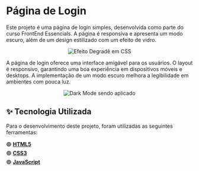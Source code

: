# Página de Login

Este projeto é uma página de login simples, desenvolvida como parte do curso FrontEnd Essencials. A página é responsiva e apresenta um modo escuro, além de um design estilizado com um efeito de vidro.

<p align="center">
   <img src="https://github.com/thaiscardosodemello/frontend.login/blob/main/img/degrade-min.gif" alt="Efeito Degradê em CSS"/>
</p>

A página de login oferece uma interface amigável para os usuários. O layout é responsivo, garantindo uma boa experiência em dispositivos móveis e desktops. A implementação de um modo escuro melhora a legibilidade em ambientes com pouca luz.

<p align="center">
   <img src="https://github.com/thaiscardosodemello/frontend.login/blob/main/img/darkmode-min.gif" alt="Dark Mode sendo aplicado"/>
</p>

## ✨ Tecnologia Utilizada

Para o desenvolvimento deste projeto, foram utilizadas as seguintes ferramentas:

🟣 **[HTML5](https://www.w3.org/TR/2011/WD-html5-20110405/)**</br>
🟣 **[CSS3](https://www.w3.org/Style/CSS/)**</br>
🟣 **[JavaScript](https://developer.mozilla.org/pt-BR/docs/Web/JavaScript)**</br>

